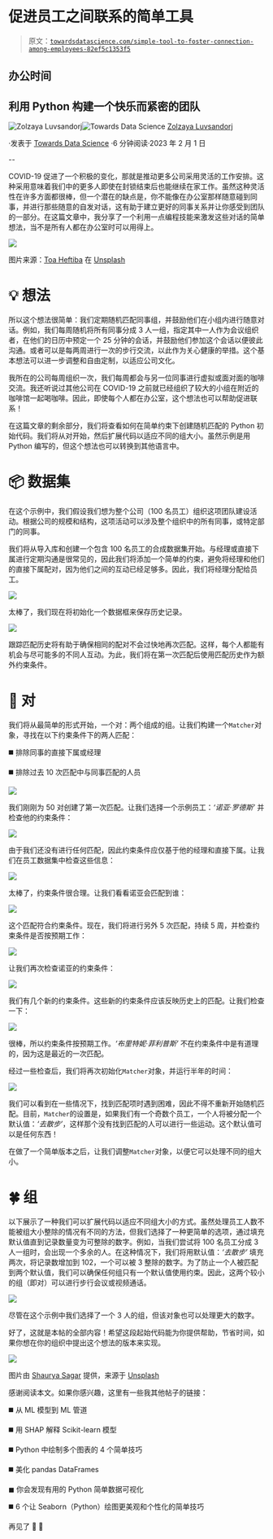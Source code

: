 # 促进员工之间联系的简单工具

> 原文：[`towardsdatascience.com/simple-tool-to-foster-connection-among-employees-82ef5c1353f5`](https://towardsdatascience.com/simple-tool-to-foster-connection-among-employees-82ef5c1353f5)

## 办公时间

## 利用 Python 构建一个快乐而紧密的团队

[](https://zluvsand.medium.com/?source=post_page-----82ef5c1353f5--------------------------------)![Zolzaya Luvsandorj](https://zluvsand.medium.com/?source=post_page-----82ef5c1353f5--------------------------------)[](https://towardsdatascience.com/?source=post_page-----82ef5c1353f5--------------------------------)![Towards Data Science](https://towardsdatascience.com/?source=post_page-----82ef5c1353f5--------------------------------) [Zolzaya Luvsandorj](https://zluvsand.medium.com/?source=post_page-----82ef5c1353f5--------------------------------)

·发表于 [Towards Data Science](https://towardsdatascience.com/?source=post_page-----82ef5c1353f5--------------------------------) ·6 分钟阅读·2023 年 2 月 1 日

--

COVID-19 促进了一个积极的变化，那就是推动更多公司采用灵活的工作安排。这种采用意味着我们中的更多人即使在封锁结束后也能继续在家工作。虽然这种灵活性在许多方面都很棒，但一个潜在的缺点是，你不能像在办公室那样随意碰到同事，并进行那些随意的自发对话，这有助于建立更好的同事关系并让你感受到团队的一部分。在这篇文章中，我分享了一个利用一点编程技能来激发这些对话的简单想法，当不是所有人都在办公室时可以用得上。

![](img/6d60419e5a151baddb56d551a7c55fd9.png)

图片来源：[Toa Heftiba](https://unsplash.com/@heftiba?utm_source=medium&utm_medium=referral) 在 [Unsplash](https://unsplash.com/?utm_source=medium&utm_medium=referral)

# 💡 想法

所以这个想法很简单：我们定期随机匹配同事组，并鼓励他们在小组内进行随意对话。例如，我们每周随机将所有同事分成 3 人一组，指定其中一人作为会议组织者，在他们的日历中预定一个 25 分钟的会话，并鼓励他们参加这个会话以便彼此沟通。或者可以是每两周进行一次的步行交流，以此作为关心健康的举措。这个基本想法可以进一步调整和自由定制，以适应公司文化。

我所在的公司每周组织一次，我们每周都会与另一位同事进行虚拟或面对面的咖啡交流。我还听说过其他公司在 COVID-19 之前就已经组织了较大的小组在附近的咖啡馆一起喝咖啡。因此，即使每个人都在办公室，这个想法也可以帮助促进联系！

在这篇文章的剩余部分，我们将查看如何在简单约束下创建随机匹配的 Python 初始代码。我们将从对开始，然后扩展代码以适应不同的组大小。虽然示例是用 Python 编写的，但这个想法也可以转换到其他语言中。

# 📦 数据集

在这个示例中，我们假设我们想为整个公司（100 名员工）组织这项团队建设活动。根据公司的规模和结构，这项活动可以涉及整个组织中的所有同事，或特定部门的同事。

我们将从导入库和创建一个包含 100 名员工的合成数据集开始。与经理或直接下属进行定期沟通是很常见的，因此我们将添加一个简单的约束，避免将经理和他们的直接下属配对，因为他们之间的互动已经足够多。因此，我们将经理分配给员工。

![](img/7e8c5f9669b5128bd363914eb6a25737.png)

太棒了，我们现在将初始化一个数据框来保存历史记录。

![](img/e61a56981ed8368c43b753ab60c62dcf.png)

跟踪匹配历史将有助于确保相同的配对不会过快地再次匹配。这样，每个人都能有机会与尽可能多的不同人互动。为此，我们将在第一次匹配后使用匹配历史作为额外约束条件。

# 🌸 对

我们将从最简单的形式开始，一个对：两个组成的组。让我们构建一个`Matcher`对象，寻找在以下约束条件下的两人匹配：

◼️ 排除同事的直接下属或经理

◼️ 排除过去 10 次匹配中与同事匹配的人员

![](img/4ce2283328856d2b0efd90fd989390cb.png)

我们刚刚为 50 对创建了第一次匹配。让我们选择一个示例员工：*‘诺亚·罗德斯’* 并检查他的约束条件：

![](img/e3e172ed81fc882a8ea06e2fc13f85f6.png)

由于我们还没有进行任何匹配，因此约束条件应仅基于他的经理和直接下属。让我们在员工数据集中检查这些信息：

![](img/e38dd8094ef7933a2d4aeb0f619fe689.png)

太棒了，约束条件很合理。让我们看看诺亚会匹配到谁：

![](img/e835adaed973a8dc1f3753baf2c33735.png)

这个匹配符合约束条件。现在，我们将进行另外 5 次匹配，持续 5 周，并检查约束条件是否按预期工作：

![](img/346d8a805d3e085132cec141d97c2dd9.png)

让我们再次检查诺亚的约束条件：

![](img/5ca28769b0b0587494549c7fe0aca678.png)

我们有几个新的约束条件。这些新的约束条件应该反映历史上的匹配。让我们检查一下：

![](img/76ab33b2f3840aac0f428907ecc5cd1a.png)

很棒，所以约束条件按预期工作。*‘布里特妮·菲利普斯’* 不在约束条件中是有道理的，因为这是最近的一次匹配。

经过一些检查后，我们将再次初始化`Matcher`对象，并运行半年的时间：

![](img/e6272d3d8ad907cb45dc11b7f7603b0c.png)

我们可以看到在一些情况下，找到匹配项时遇到困难，因此不得不重新开始随机匹配。目前，`Matcher`的设置是，如果我们有一个奇数个员工，一个人将被分配一个默认值：*‘去散步’*，这样那个没有找到匹配的人可以进行一些运动。这个默认值可以是任何东西！

在做了一个简单版本之后，让我们调整`Matcher`对象，以便它可以处理不同的组大小。

# 🍀 组

以下展示了一种我们可以扩展代码以适应不同组大小的方式。虽然处理员工人数不能被组大小整除的情况有不同的方法，但我们选择了一种更简单的选项，通过填充默认值直到记录数量变为可整除的数字。例如，当我们尝试将 100 名员工分成 3 人一组时，会出现一个多余的人。在这种情况下，我们将用默认值：*‘去散步’* 填充两次，将记录数增加到 102，一个可以被 3 整除的数字。为了防止一个人被匹配到两个默认值，我们可以确保任何组只有一个默认值使用约束。因此，这两个较小的组（即对）可以进行步行会议或视频通话。

![](img/341f073c48d46693b7ad9b6edcd71042.png)

尽管在这个示例中我们选择了一个 3 人的组，但该对象也可以处理更大的数字。

好了，这就是本帖的全部内容！希望这段起始代码能为你提供帮助，节省时间，如果你想在你的组织中提出这个想法的版本来实现。

![](img/9f9bbdf73e97653c4d00e8d7d6ccbaab.png)

图片由 [Shaurya Sagar](https://unsplash.com/@shauryasagar?utm_source=medium&utm_medium=referral) 提供，来源于 [Unsplash](https://unsplash.com/?utm_source=medium&utm_medium=referral)

感谢阅读本文。如果你感兴趣，这里有一些我其他帖子的链接：

◼️️ 从 ML 模型到 ML 管道

◼️️ 用 SHAP 解释 Scikit-learn 模型

◼️️ Python 中绘制多个图表的 4 个简单技巧

◼️ 美化 pandas DataFrames

◼ 你会发现有用的 Python 简单数据可视化️

◼️ 6 个让 Seaborn（Python）绘图更美观和个性化的简单技巧

再见了 🏃 💨
